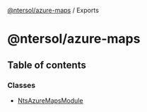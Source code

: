 [@ntersol/azure-maps](README.md) / Exports

# @ntersol/azure-maps

## Table of contents

### Classes

- [NtsAzureMapsModule](classes/NtsAzureMapsModule.md)
